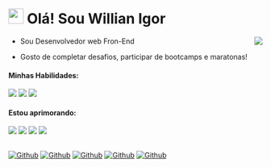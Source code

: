 <h1 align="left"><img src="https://raw.githubusercontent.com/kaueMarques/kaueMarques/master/hi.gif" height="30px"> Olá! Sou Willian Igor</h1>

<img align="right" src="https://github-readme-stats.vercel.app/api/top-langs/?username=Willianprof&layout=compact&theme=github_dark"/>

- Sou Desenvolvedor web Fron-End

- Gosto de completar desafios, participar de bootcamps e maratonas!
<div>

  #### Minhas Habilidades:
  <img src="https://img.shields.io/static/v1?label=&message=HTML&color=0d1117&style=for-the-badge&logo=HTML5"/>
  <img src="https://img.shields.io/static/v1?label=&message=CSS&color=0d1117&style=for-the-badge&logo=CSS3"/>
  <img src="https://img.shields.io/static/v1?label=&message=SASS&color=0d1117&style=for-the-badge&logo=Sass"/>
  
</div>
<div>

  #### Estou aprimorando:
  <img src="https://img.shields.io/static/v1?label=&message=JavaScript&color=0d1117&style=for-the-badge&logo=JavaScript"/>
  <img src="https://img.shields.io/static/v1?label=&message=TypeScript&color=0d1117&style=for-the-badge&logo=TypeScript"/>
  <img src="https://img.shields.io/static/v1?label=&message=React&color=0d1117&style=for-the-badge&logo=React"/>
  <img src="https://img.shields.io/static/v1?label=&message=Next.js&color=0d1117&style=for-the-badge&logo=Next.js"/>

</div>

<h2></h2>

<a href="https://github.com/Willianprof" target="_blank"><img src="https://img.shields.io/static/v1?label=-&message=GitHub&color=181717&style=for-the-badge&logo=GitHub" alt="Github"></a>
<a href="https://www.linkedin.com/in/willian-igor-santos-prof/" target="_blank"><img src="https://img.shields.io/static/v1?label=-&message=LinkedIn&color=0A66C2&style=for-the-badge&logo=LinkedIn" alt="Github"></a>
<a href="https://www.twitch.tv/willianigorprof" target="_blank"><img src="https://img.shields.io/static/v1?label=-&message=Twitch&color=9146FF&style=for-the-badge&logo=Twitch" alt="Github"></a>
<a href="mailto:willianigorprof@gmail.com" target="_blank"><img src="https://img.shields.io/static/v1?label=-&message=Gmail&color=EA4335&style=for-the-badge&logo=Gmail" alt="Github"></a>
<a href="whatsapp://send?phone=5579998667534&text=Olá!" target="_blank"><img src="https://img.shields.io/static/v1?label=-&message=WhatsApp&color=25D366&style=for-the-badge&logo=WhatsApp" alt="Github"></a>
